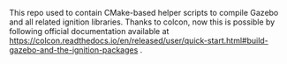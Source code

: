 This repo used to contain CMake-based helper scripts to compile Gazebo and all related ignition libraries. Thanks to colcon, now this is possible by following official documentation available at https://colcon.readthedocs.io/en/released/user/quick-start.html#build-gazebo-and-the-ignition-packages .
